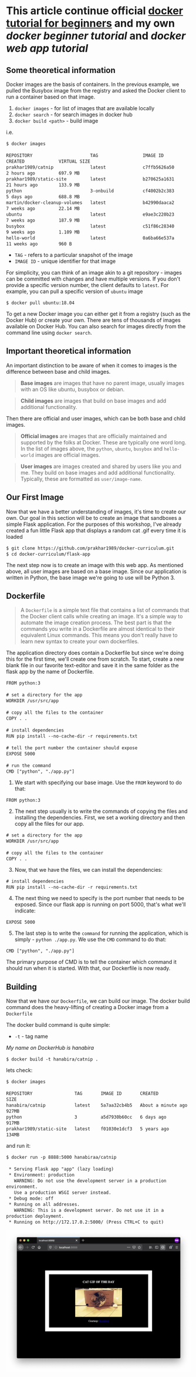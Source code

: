 # This article continue official [docker tutorial for beginners](https://docker-curriculum.com/) and my own *docker beginner tutorial* and *docker web app tutorial*

## Some theoretical information

Docker images are the basis of containers. In the previous example, we pulled the Busybox image from the registry and asked the Docker client to run a container based on that image. 

1. `docker images` - for list of images that are available locally
2. `docker search` - for search images in docker hub
3. `docker build <path>` - build image

i.e.
```
$ docker images

REPOSITORY                      TAG                 IMAGE ID            CREATED             VIRTUAL SIZE
prakhar1989/catnip              latest              c7ffb5626a50        2 hours ago         697.9 MB
prakhar1989/static-site         latest              b270625a1631        21 hours ago        133.9 MB
python                          3-onbuild           cf4002b2c383        5 days ago          688.8 MB
martin/docker-cleanup-volumes   latest              b42990daaca2        7 weeks ago         22.14 MB
ubuntu                          latest              e9ae3c220b23        7 weeks ago         187.9 MB
busybox                         latest              c51f86c28340        9 weeks ago         1.109 MB
hello-world                     latest              0a6ba66e537a        11 weeks ago        960 B
```

- `TAG` - refers to a particular snapshot of the image
- `IMAGE ID` - unique identifier for that image

For simplicity, you can think of an image akin to a git repository - images can be committed with changes and have multiple versions. If you don't provide a specific version number, the client defaults to `latest`. For example, you can pull a specific version of `ubuntu` image

```
$ docker pull ubuntu:18.04
```

To get a new Docker image you can either get it from a registry (such as the Docker Hub) or create your own. There are tens of thousands of images available on Docker Hub. You can also search for images directly from the command line using `docker search`.

## Important theoretical information

An important distinction to be aware of when it comes to images is the difference between base and child images.

> **Base images** are images that have no parent image, usually images with an OS like ubuntu, busybox or debian.

> **Child images** are images that build on base images and add additional functionality.

Then there are official and user images, which can be both base and child images.

> **Official images** are images that are officially maintained and supported by the folks at Docker. These are typically one word long. In the list of images above, the `python`, `ubuntu`, `busybox` and `hello-world` images are official images.

> **User images** are images created and shared by users like you and me. They build on base images and add additional functionality. Typically, these are formatted as `user/image-name`.

## Our First Image

Now that we have a better understanding of images, it's time to create our own. Our goal in this section will be to create an image that sandboxes a simple Flask application. For the purposes of this workshop, I've already created a fun little Flask app that displays a random cat .gif every time it is loaded

```
$ git clone https://github.com/prakhar1989/docker-curriculum.git
$ cd docker-curriculum/flask-app
```

The next step now is to create an image with this web app. As mentioned above, all user images are based on a base image. Since our application is written in Python, the base image we're going to use will be Python 3.

## Dockerfile

> A `Dockerfile` is a simple text file that contains a list of commands that the Docker client calls while creating an image. It's a simple way to automate the image creation process. The best part is that the commands you write in a Dockerfile are almost identical to their equivalent Linux commands. This means you don't really have to learn new syntax to create your own dockerfiles.

The application directory does contain a Dockerfile but since we're doing this for the first time, we'll create one from scratch. To start, create a new blank file in our favorite text-editor and save it in the same folder as the flask app by the name of Dockerfile.

```
FROM python:3

# set a directory for the app
WORKDIR /usr/src/app

# copy all the files to the container
COPY . .

# install dependencies
RUN pip install --no-cache-dir -r requirements.txt

# tell the port number the container should expose
EXPOSE 5000

# run the command
CMD ["python", "./app.py"]
```

1. We start with specifying our base image. Use the `FROM` keyword to do that:
```
FROM python:3
```

2. The next step usually is to write the commands of copying the files and installing the dependencies. First, we set a working directory and then copy all the files for our app.
```
# set a directory for the app
WORKDIR /usr/src/app

# copy all the files to the container
COPY . .
```

3. Now, that we have the files, we can install the dependencies:
```
# install dependencies
RUN pip install --no-cache-dir -r requirements.txt
```

4. The next thing we need to specify is the port number that needs to be exposed. Since our flask app is running on port 5000, that's what we'll indicate:
```
EXPOSE 5000
```

5. The last step is to write the `command` for running the application, which is simply - `python ./app.py`. We use the `CMD` command to do that:
```
CMD ["python", "./app.py"]
```
The primary purpose of CMD is to tell the container which command it should run when it is started. With that, our Dockerfile is now ready. 

## Building

Now that we have our `Dockerfile`, we can build our image. The docker build command does the heavy-lifting of creating a Docker image from a `Dockerfile`

The docker build command is quite simple:
- `-t` - tag name

*My name on DockerHub is hanabira*
```
$ docker build -t hanabira/catnip .
```

lets check:
```
$ docker images

REPOSITORY                TAG       IMAGE ID       CREATED              SIZE
hanabira/catnip           latest    5a7aa32cb4b5   About a minute ago   927MB
python                    3         a5d7930b60cc   6 days ago           917MB
prakhar1989/static-site   latest    f01030e1dcf3   5 years ago          134MB
```

and run it:

```
$ docker run -p 8888:5000 hanabiraa/catnip 

 * Serving Flask app "app" (lazy loading)
 * Environment: production
   WARNING: Do not use the development server in a production environment.
   Use a production WSGI server instead.
 * Debug mode: off
 * Running on all addresses.
   WARNING: This is a development server. Do not use it in a production deployment.
 * Running on http://172.17.0.2:5000/ (Press CTRL+C to quit)
```

![](./assets/img/catgif.webp)